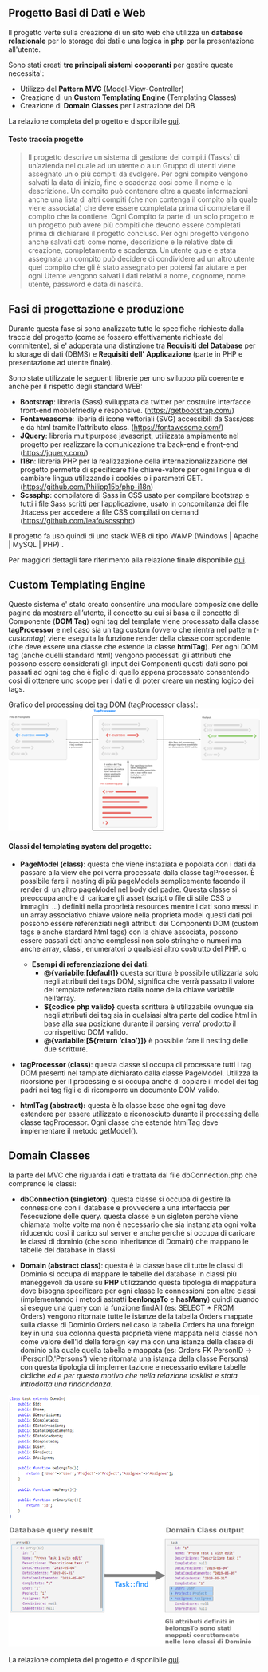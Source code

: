 ## Progetto Basi di Dati e Web
Il progetto verte sulla creazione di un sito web che utilizza un **database relazionale** per lo storage dei dati e una logica in **php** per la presentazione all'utente.

Sono stati creati **tre principali sistemi cooperanti** per gestire queste necessita':

 - Utilizzo del **Pattern MVC** (Model-View-Controller)
 - Creazione di un **Custom Templating Engine** (Templating Classes)
 - Creazione di **Domain Classes** per l'astrazione del DB

La relazione completa del progetto e disponibile [qui](https://github.com/darkimage/Universita-Basididati/raw/master/documents/basi_di_dati.pdf).

#### Testo traccia progetto

> Il progetto descrive un sistema di gestione dei compiti (Tasks) di
> un’azienda nel quale ad un utente o a un Gruppo di utenti viene
> assegnato un o più compiti da svolgere. Per ogni compito vengono
> salvati la data di inizio, fine e scadenza cosi come il nome e la
> descrizione. Un compito può contenere oltre a queste informazioni
> anche una lista di altri compiti (che non contenga il compito alla
> quale viene associata) che deve essere completata prima di completare
> il compito che la contiene. Ogni Compito fa parte di un solo progetto
> e un progetto può avere più compiti che devono essere completati prima
> di dichiarare il progetto concluso. Per ogni progetto vengono anche
> salvati dati come nome, descrizione e le relative date di creazione,
> completamento e scadenza. Un utente quale e stata assegnata un compito
> può decidere di condividere ad un altro utente quel compito che gli è
> stato assegnato per potersi far aiutare e per ogni Utente vengono
> salvati i dati relativi a nome, cognome, nome utente, password e data
> di nascita.

## Fasi di progettazione e produzione
Durante questa fase si sono analizzate tutte le specifiche richieste dalla traccia del progetto (come se fossero effettivamente richieste del commitente), si e' adoperata una distinzione tra **Requisiti del Database** per lo storage di dati (DBMS) e **Requisiti dell' Applicazione** (parte in PHP e presentazione ad utente finale).

Sono state utilizzate le seguenti librerie per uno sviluppo più coerente e anche per il rispetto degli standard WEB: 

 - **Bootstrap**: libreria (Sass) sviluppata da twitter per costruire interfacce front-end mobilefriedly e responsive. (https://getbootstrap.com/) 
 - **Fontaweasome**: liberia di icone vettoriali (SVG) accessibili da Sass/css e da html tramite l’attributo class. (https://fontawesome.com/) 
 - **JQuery**: libreria multipurpose javascript, utilizzata ampiamente nel progetto per realizzare la comunicazione tra back-end e front-end (https://jquery.com/) 
 -  **I18n**: libreria PHP per la realizzazione della internazionalizzazione del progetto permette di specificare file chiave-valore per ogni lingua e di cambiare lingua utilizzando i cookies o i parametri GET. (https://github.com/Philipp15b/php-i18n)
 - **Scssphp**: compilatore di Sass in CSS usato per compilare bootstrap e tutti i file Sass scritti per l’applicazione, usato in concomitanza dei file .htacess per accedere a file CSS compilati on demand (https://github.com/leafo/scssphp)

 Il progetto fa uso quindi di uno stack WEB di tipo WAMP (Windows | Apache | MySQL | PHP) .

Per maggiori dettagli fare riferimento alla relazione finale disponibile [qui](https://github.com/darkimage/Universita-Basididati/raw/master/documents/basi_di_dati.pdf).

## Custom Templating Engine
Questo sistema e' stato creato consentire una modulare composizione delle pagine da mostrare all’utente, il concetto su cui si basa e il concetto di Componente (**DOM Tag**) ogni tag del template viene processato dalla classe **tagProcessor** e nel caso sia un tag custom (ovvero che rientra nel pattern *t-customtag*) viene eseguita la funzione render della classe corrispondente (che deve essere una classe che estende la classe **htmlTag**). Per ogni DOM tag (anche quelli standard html) vengono processati gli attributi che possono essere considerati gli input dei Componenti questi dati sono poi passati ad ogni tag che è figlio di quello appena processato consentendo cosi di ottenere uno scope per i dati e di poter creare un nesting logico dei tags. 

Grafico del processing dei tag DOM (tagProcessor class):
![templating_scheme](https://github.com/darkimage/Universita-Basididati/raw/master/documents/images/templating_sceheme.png)

#### Classi del templating system del progetto:
 - **PageModel (class)**: questa che viene instaziata e popolata con i dati da passare alla view che poi verrà processata dalla classe tagProcessor. È possibile fare il nesting di più pageModels semplicemente facendo il render di un altro pageModel nel body del padre. Questa classe si preoccupa anche di caricare gli asset (script o file di stile CSS o immagini …) definiti nella proprietà resources mentre i dati sono messi in un array associativo chiave valore nella proprietà model questi dati poi possono essere referenziati negli attributi dei Componenti DOM (custom tags e anche stardard html tags) con la chiave associata, possono essere passati dati anche complessi non solo stringhe o numeri ma anche array, classi, enumeratori o qualsiasi altro costrutto del PHP. o 
	 - **Esempi di referenziazione dei dati:** 
		 -  **@{variabile:[default]}** questa scrittura è possibile utilizzarla solo negli attributi dei tags DOM, significa che verrà passato il valore del template referenziato dalla nome della chiave variabile nell’array. 
		 -  **${codice php valido}** questa scrittura è utilizzabile ovunque sia negli attributi dei tag sia in qualsiasi altra parte del codice html in base alla sua posizione durante il parsing verra’ prodotto il corrispettivo DOM valido. 
		 -  **@{variabile:[${return ‘ciao’}]}** è possibile fare il nesting delle due scritture.
 
 - **tagProcessor (class)**: questa classe si occupa di processare tutti i tag DOM presenti nel tamplate dichiarato dalla classe PageModel. Utilizza la ricorsione per il processing e si occupa anche di copiare il model dei tag padri nei tag figli e di ricomporre un documento DOM valido. 
 
 -  **htmlTag (abstract):** questa è la classe base che ogni tag deve estendere per essere utilizzato e riconosciuto durante il processing della classe tagProcessor. Ogni classe che estende htmlTag deve implementare il metodo getModel().

## Domain Classes
la parte del MVC che riguarda i dati e trattata dal file dbConnection.php che comprende le classi: 

 - **dbConnection (singleton)**: questa classe si occupa di gestire la connessione con il database e provvedere a una interfaccia per l’esecuzione delle query. questa classe e un sigleton perche viene chiamata molte volte ma non è necessario che sia instanziata ogni volta riducendo così il carico sul server e anche perché si occupa di caricare le classi di dominio (che sono inheritance di Domain) che mappano le tabelle del database in classi 
 
 - **Domain (abstract class)**: questa è la classe base di tutte le classi di Dominio si occupa di mappare le tabelle del database in classi più maneggevoli da usare su **PHP** utilizzando questa tipologia di mappatura dove bisogna specificare per ogni classe le connessioni con altre classi (implementando i metodi astratti **benlongsTo** e **hasMany**) quindi quando si esegue una query con la funzione findAll (es: SELECT * FROM Orders) vengono ritornate tutte le istanze della tabella Orders mappate sulla classe di Dominio Orders nel caso la tabella Orders ha una foreign key in una sua colonna questa proprietà viene mappata nella classe non come valore dell'id della foreign key ma con una istanza della classe di dominio alla quale quella tabella e mappata (es: Orders FK PersonID -> (PersonID,'Persons') viene ritornata una istanza della classe Persons) con questa tipologia di implementazione e necessario evitare tabelle cicliche *ed e per questo motivo che nella relazione tasklist e stata introdotta una rindondanza.*

![enter image description here](https://github.com/darkimage/Universita-Basididati/raw/master/documents/images/domain_example.png)

La relazione completa del progetto e disponibile [qui](https://github.com/darkimage/Universita-Basididati/raw/master/documents/basi_di_dati.pdf).

